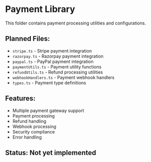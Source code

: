 # Payment Library

This folder contains payment processing utilities and configurations.

## Planned Files:
- `stripe.ts` - Stripe payment integration
- `razorpay.ts` - Razorpay payment integration
- `paypal.ts` - PayPal payment integration
- `paymentUtils.ts` - Payment utility functions
- `refundUtils.ts` - Refund processing utilities
- `webhookHandlers.ts` - Payment webhook handlers
- `types.ts` - Payment type definitions

## Features:
- Multiple payment gateway support
- Payment processing
- Refund handling
- Webhook processing
- Security compliance
- Error handling

## Status: Not yet implemented
